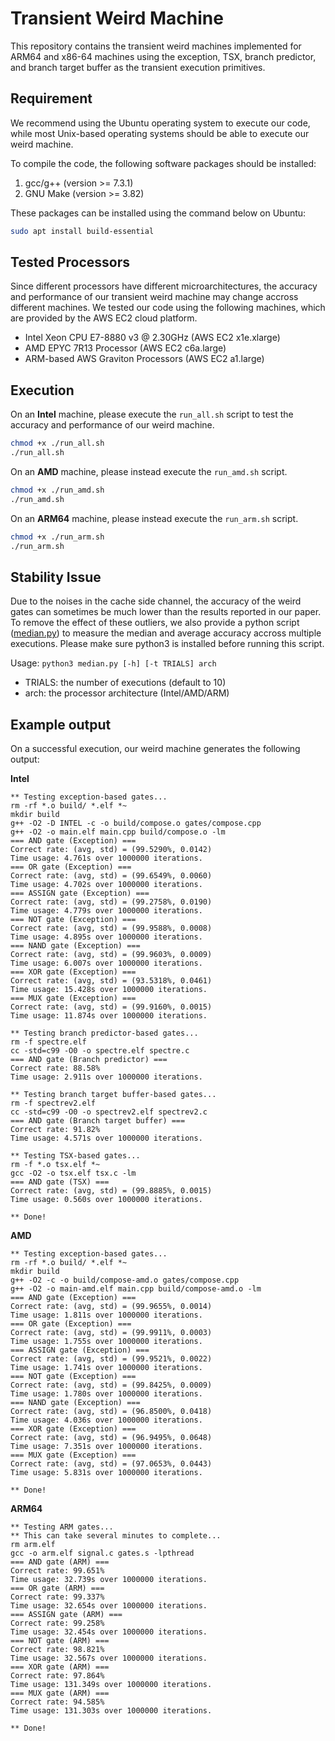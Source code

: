 # Transient Weird Machine

This repository contains the transient weird machines implemented for ARM64 and x86-64 machines using the exception, TSX, branch predictor, and branch target buffer as the transient execution primitives.

## Requirement

We recommend using the Ubuntu operating system to execute our code, while most Unix-based operating systems should be able to execute our weird machine.

To compile the code, the following software packages should be installed:
1. gcc/g++ (version >= 7.3.1)
2. GNU Make (version >= 3.82)

These packages can be installed using the command below on Ubuntu:
```bash
sudo apt install build-essential
```

## Tested Processors

Since different processors have different microarchitectures, the accuracy and performance of our transient weird machine may change accross different machines. We tested our code using the following machines, which are provided by the AWS EC2 cloud platform.

- Intel Xeon CPU E7-8880 v3 @ 2.30GHz (AWS EC2 x1e.xlarge)
- AMD EPYC 7R13 Processor (AWS EC2 c6a.large)
- ARM-based AWS Graviton Processors (AWS EC2 a1.large)

## Execution

On an __Intel__ machine, please execute the `run_all.sh` script to test the accuracy and performance of our weird machine.
```bash
chmod +x ./run_all.sh
./run_all.sh
```

On an __AMD__ machine, please instead execute the `run_amd.sh` script.
```bash
chmod +x ./run_amd.sh
./run_amd.sh
```

On an __ARM64__ machine, please instead execute the `run_arm.sh` script.
```bash
chmod +x ./run_arm.sh
./run_arm.sh
```

## Stability Issue

Due to the noises in the cache side channel, the accuracy of the weird gates can sometimes be much lower than the results reported in our paper. To remove the effect of these outliers, we also provide a python script ([median.py](blob/main/median.py)) to measure the median and average accuracy accross multiple executions. Please make sure python3 is installed before running this script.

Usage: `python3 median.py [-h] [-t TRIALS] arch`
- TRIALS: the number of executions (default to 10)
- arch: the processor architecture (Intel/AMD/ARM)

## Example output

On a successful execution, our weird machine generates the following output:

__Intel__
```
** Testing exception-based gates...
rm -rf *.o build/ *.elf *~
mkdir build
g++ -O2 -D INTEL -c -o build/compose.o gates/compose.cpp
g++ -O2 -o main.elf main.cpp build/compose.o -lm
=== AND gate (Exception) ===
Correct rate: (avg, std) = (99.5290%, 0.0142)
Time usage: 4.761s over 1000000 iterations.
=== OR gate (Exception) ===
Correct rate: (avg, std) = (99.6549%, 0.0060)
Time usage: 4.702s over 1000000 iterations.
=== ASSIGN gate (Exception) ===
Correct rate: (avg, std) = (99.2758%, 0.0190)
Time usage: 4.779s over 1000000 iterations.
=== NOT gate (Exception) ===
Correct rate: (avg, std) = (99.9588%, 0.0008)
Time usage: 4.895s over 1000000 iterations.
=== NAND gate (Exception) ===
Correct rate: (avg, std) = (99.9603%, 0.0009)
Time usage: 6.007s over 1000000 iterations.
=== XOR gate (Exception) ===
Correct rate: (avg, std) = (93.5318%, 0.0461)
Time usage: 15.428s over 1000000 iterations.
=== MUX gate (Exception) ===
Correct rate: (avg, std) = (99.9160%, 0.0015)
Time usage: 11.874s over 1000000 iterations.

** Testing branch predictor-based gates...
rm -f spectre.elf
cc -std=c99 -O0 -o spectre.elf spectre.c
=== AND gate (Branch predictor) ===
Correct rate: 88.58%
Time usage: 2.911s over 1000000 iterations.

** Testing branch target buffer-based gates...
rm -f spectrev2.elf
cc -std=c99 -O0 -o spectrev2.elf spectrev2.c
=== AND gate (Branch target buffer) ===
Correct rate: 91.82%
Time usage: 4.571s over 1000000 iterations.

** Testing TSX-based gates...
rm -f *.o tsx.elf *~
gcc -O2 -o tsx.elf tsx.c -lm
=== AND gate (TSX) ===
Correct rate: (avg, std) = (99.8885%, 0.0015)
Time usage: 0.560s over 1000000 iterations.

** Done!
```

__AMD__
```
** Testing exception-based gates...
rm -rf *.o build/ *.elf *~
mkdir build
g++ -O2 -c -o build/compose-amd.o gates/compose.cpp
g++ -O2 -o main-amd.elf main.cpp build/compose-amd.o -lm
=== AND gate (Exception) ===
Correct rate: (avg, std) = (99.9655%, 0.0014)
Time usage: 1.811s over 1000000 iterations.
=== OR gate (Exception) ===
Correct rate: (avg, std) = (99.9911%, 0.0003)
Time usage: 1.755s over 1000000 iterations.
=== ASSIGN gate (Exception) ===
Correct rate: (avg, std) = (99.9521%, 0.0022)
Time usage: 1.741s over 1000000 iterations.
=== NOT gate (Exception) ===
Correct rate: (avg, std) = (99.8425%, 0.0009)
Time usage: 1.780s over 1000000 iterations.
=== NAND gate (Exception) ===
Correct rate: (avg, std) = (96.8500%, 0.0418)
Time usage: 4.036s over 1000000 iterations.
=== XOR gate (Exception) ===
Correct rate: (avg, std) = (96.9495%, 0.0648)
Time usage: 7.351s over 1000000 iterations.
=== MUX gate (Exception) ===
Correct rate: (avg, std) = (97.0653%, 0.0443)
Time usage: 5.831s over 1000000 iterations.

** Done!
```

__ARM64__
```
** Testing ARM gates...
** This can take several minutes to complete...
rm arm.elf
gcc -o arm.elf signal.c gates.s -lpthread
=== AND gate (ARM) ===
Correct rate: 99.651%
Time usage: 32.739s over 1000000 iterations.
=== OR gate (ARM) ===
Correct rate: 99.337%
Time usage: 32.654s over 1000000 iterations.
=== ASSIGN gate (ARM) ===
Correct rate: 99.258%
Time usage: 32.454s over 1000000 iterations.
=== NOT gate (ARM) ===
Correct rate: 98.821%
Time usage: 32.567s over 1000000 iterations.
=== XOR gate (ARM) ===
Correct rate: 97.864%
Time usage: 131.349s over 1000000 iterations.
=== MUX gate (ARM) ===
Correct rate: 94.585%
Time usage: 131.303s over 1000000 iterations.

** Done!
```
